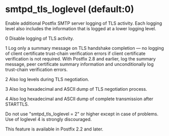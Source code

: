 # smtpd_tls_loglevel (default:0) 

 Enable additional Postfix SMTP server logging of TLS activity.
Each logging level also includes the information that is logged at
a lower logging level.  



   0 Disable logging of TLS activity. 

   1 Log only a summary message on TLS handshake completion
&mdash; no logging of client certificate trust-chain verification errors
if client certificate verification is not required.  With Postfix 2.8 and
earlier, log the summary message, peer certificate summary information
and unconditionally log trust-chain verification errors.  

   2 Also log levels during TLS negotiation. 

   3 Also log hexadecimal and ASCII dump of TLS negotiation
process. 

   4 Also log hexadecimal and ASCII dump of complete
transmission after STARTTLS. 



 Do not use "smtpd_tls_loglevel = 2" or higher except in case
of problems. Use of loglevel 4 is strongly discouraged. 

 This feature is available in Postfix 2.2 and later.  


